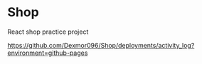 # Shop
React shop practice project

https://github.com/Dexmor096/Shop/deployments/activity_log?environment=github-pages
